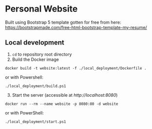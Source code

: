 # Personal Website

Built using Bootstrap 5 template gotten for free from here:
https://bootstrapmade.com/free-html-bootstrap-template-my-resume/

## Local development
1. `cd` to repository root directory
2. Build the Docker image
```shell
docker build -t website:latest -f ./local_deployment/Dockerfile .
```
or with Powershell:
```shell
./local_deployment/build.ps1
```
3. Start the server (accessible at *http://localhost:8080*)
```shell
docker run --rm --name website -p 8080:80 -d website
```
or with PowerShell:
```shell
./local_deployment/start.ps1
```
